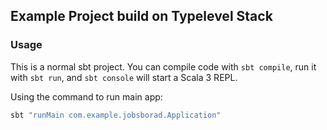 ## Example Project build on Typelevel Stack

### Usage

This is a normal sbt project. You can compile code with `sbt compile`, run it with `sbt run`, and `sbt console` will start a Scala 3 REPL.

Using the command to run main app:
```sbt
sbt "runMain com.example.jobsborad.Application"
```
